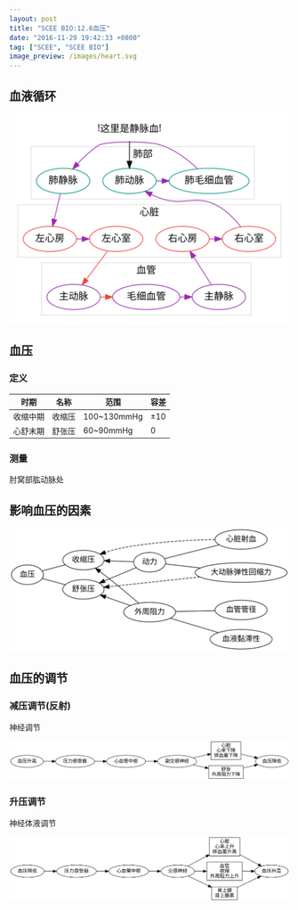```yaml
---
layout: post
title: "SCEE BIO:12.6血压"
date: "2016-11-29 19:42:33 +0800"
tag: ["SCEE", "SCEE BIO"]
image_preview: /images/heart.svg
---
```


<link rel="stylesheet" href="/css/bio-font.css">

## 血液循环

![](/images/2016-11-29-scee-bio-12-6-blood-pressure/blood-cycle.svg)

## 血压

### 定义

|时期|名称|范围|容差|
|---|---|---|---|
|收缩中期|收缩压|100~130mmHg|±10|
|心舒末期|舒张压|60~90mmHg|0|


### 测量

肘窝部肱动脉处

## 影响血压的因素

![](/images/2016-11-29-scee-bio-12-6-blood-pressure/factor.svg)

## 血压的调节 <span class="icon-神经元"></span> <span class="icon-肾上腺"></span>

### 减压调节(反射) <span class="icon-神经元"></span>

<span class="icon-神经元"></span> 神经调节

![](/images/2016-11-29-scee-bio-12-6-blood-pressure/low.svg)

### 升压调节 <span class="icon-神经元"></span> <span class="icon-肾上腺"></span>

<span class="icon-神经元"></span> <span class="icon-肾上腺"></span> 神经体液调节

![](/images/2016-11-29-scee-bio-12-6-blood-pressure/high.svg)
